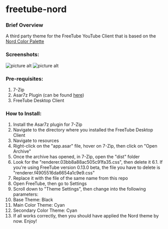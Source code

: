 # freetube-nord
### Brief Overview
 A third party theme for the FreeTube YouTube Client that is based on the [Nord Color Palette](https://www.nordtheme.com/)
### Screenshots:
![picture alt](https://raw.githubusercontent.com/makorino/freetube-nord/main/screenshots/sc1.png)
![picture alt](https://raw.githubusercontent.com/makorino/freetube-nord/main/screenshots/sc2.png)
### Pre-requisites:
1. 7-Zip
2. Asar7z Plugin (can be found [here](https://www.tc4shell.com/en/7zip/asar/))
3. FreeTube Desktop Client
### How to Install:
1. Install the Asar7z plugin for 7-Zip
2. Navigate to the directory where you installed the FreeTube Desktop Client
3. Navigate to resources
4. Right-click on the "app.asar" file, hover on 7-Zip, then click on "Open Archive"
5. Once the archive has opened, in 7-Zip, open the "dist" folder
6. Look for the "renderer.03bb8a88ac505c91fa35.css", then delete it
   6.1. If you're using FreeTube version 0.13.0 beta, the file you have to delete is "renderer.f4905516da6654a1c9e9.css"
8. Replace it with the file of the same name from this repo
9. Open FreeTube, then go to Settings
10. Scroll down to "Theme Settings", then change into the following parameters:
   1. Base Theme: Black
   2. Main Color Theme: Cyan
   3. Secondary Color Theme: Cyan
11. If all works correctly, then you should have applied the Nord theme by now. Enjoy!
